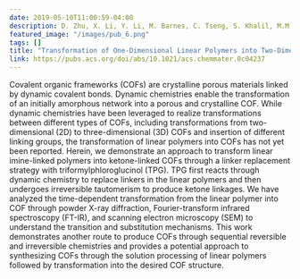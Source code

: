 ```yaml
---
date: 2019-05-10T11:00:59-04:00
description: D. Zhu, X. Li, Y. Li, M. Barnes, C. Tseng, S. Khalil, M.M. Rahman, P. Ajayan, R. Verduzco
featured_image: "/images/pub_6.png"
tags: []
title: "Transformation of One-Dimensional Linear Polymers into Two-Dimensional Covalent Organic Frameworks Through Sequential Reversible and Irreversible Chemistriesg"
link: https://pubs.acs.org/doi/abs/10.1021/acs.chemmater.0c04237
---
```

Covalent organic frameworks (COFs) are crystalline porous materials linked by dynamic covalent bonds. Dynamic chemistries enable the transformation of an initially amorphous network into a porous and crystalline COF. While dynamic chemistries have been leveraged to realize transformations between different types of COFs, including transformations from two-dimensional (2D) to three-dimensional (3D) COFs and insertion of different linking groups, the transformation of linear polymers into COFs has not yet been reported. Herein, we demonstrate an approach to transform linear imine-linked polymers into ketone-linked COFs through a linker replacement strategy with triformylphloroglucinol (TPG). TPG first reacts through dynamic chemistry to replace linkers in the linear polymers and then undergoes irreversible tautomerism to produce ketone linkages. We have analyzed the time-dependent transformation from the linear polymer into COF through powder X-ray diffraction, Fourier-transform infrared spectroscopy (FT-IR), and scanning electron microscopy (SEM) to understand the transition and substitution mechanisms. This work demonstrates another route to produce COFs through sequential reversible and irreversible chemistries and provides a potential approach to synthesizing COFs through the solution processing of linear polymers followed by transformation into the desired COF structure.

